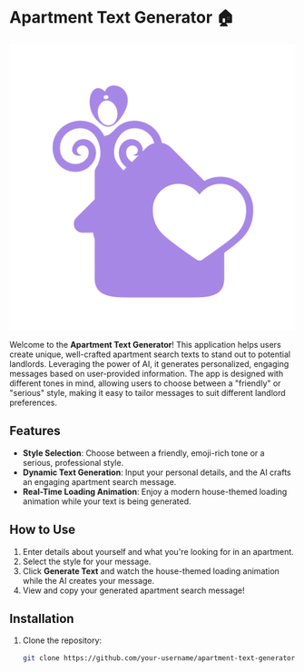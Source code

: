 # Apartment Text Generator 🏠

![](apartment-text-generator/public/home_ginue_logo.png)

Welcome to the **Apartment Text Generator**! This application helps users create unique, well-crafted apartment search texts to stand out to potential landlords. Leveraging the power of AI, it generates personalized, engaging messages based on user-provided information. The app is designed with different tones in mind, allowing users to choose between a "friendly" or "serious" style, making it easy to tailor messages to suit different landlord preferences.

## Features

- **Style Selection**: Choose between a friendly, emoji-rich tone or a serious, professional style.
- **Dynamic Text Generation**: Input your personal details, and the AI crafts an engaging apartment search message.
- **Real-Time Loading Animation**: Enjoy a modern house-themed loading animation while your text is being generated.

## How to Use

1. Enter details about yourself and what you're looking for in an apartment.
2. Select the style for your message.
3. Click **Generate Text** and watch the house-themed loading animation while the AI creates your message.
4. View and copy your generated apartment search message!

## Installation

1. Clone the repository:
   ```bash
   git clone https://github.com/your-username/apartment-text-generator.git
